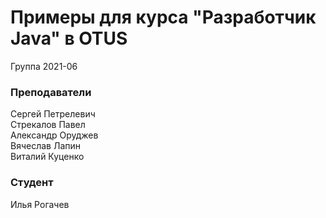 # Примеры для курса "Разработчик Java" в OTUS

Группа 2021-06

### Преподаватели
Сергей Петрелевич<br>
Стрекалов Павел<br>
Александр Оруджев<br>
Вячеслав Лапин<br>
Виталий Куценко

### Студент
Илья Рогачев